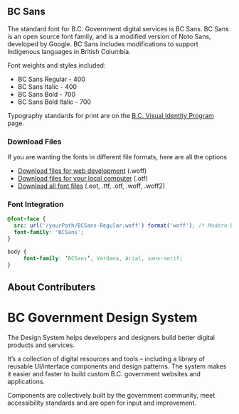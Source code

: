 ## BC Sans

The standard font for B.C. Government digital services is BC Sans. BC Sans is an open source font family, and is a modified version of Noto Sans, developed by Google. BC Sans includes modifications to support Indigenous languages in British Columbia.

Font weights and styles included:

* BC Sans Regular - 400
* BC Sans Italic - 400
* BC Sans Bold - 700
* BC Sans Bold Italic - 700

Typography standards for print are on the [B.C. Visual Identity Program](https://www2.gov.bc.ca/gov/content/governments/services-for-government/policies-procedures/bc-visual-identity/design-guidelines#palette-typography) page.


### Download Files

If you are wanting the fonts in different file formats, here are all the options
* [Download files for web development](https://www2.gov.bc.ca/assets/gov/british-columbians-our-governments/services-policies-for-government/policies-procedures-standards/web-content-development-guides/corporate-identity-assets/visid-files/bc-sans-font-woff.zip) (.woff)
* [Download files for your local computer](https://www2.gov.bc.ca/assets/gov/british-columbians-our-governments/services-policies-for-government/policies-procedures-standards/web-content-development-guides/corporate-identity-assets/visid-files/bc-sans-font-otf.zip) (.otf)
* [Download all font files](https://www2.gov.bc.ca/assets/gov/british-columbians-our-governments/services-policies-for-government/policies-procedures-standards/web-content-development-guides/corporate-identity-assets/visid-files/bc-sans-font-all.zip) (.eot, .ttf, .otf, .woff, .woff2)


### Font Integration

```css
@font-face {
  src: url('/yourPath/BCSans-Regular.woff') format('woff'); /* Modern Browsers */
  font-family: 'BCSans';
}

body {
     font-family: ‘BCSans’, Verdana, Arial, sans-serif;
}
```

## About Contributers


# BC Government Design System
The Design System helps developers and designers build better digital products and services.

It’s a collection of digital resources and tools – including a library of reusable UI/interface components and design patterns. The system makes it easier and faster to build custom B.C. government websites and applications.

Components are collectively built by the government community, meet accessibility standards and are open for input and improvement.


